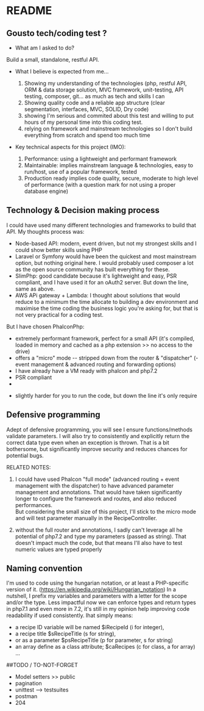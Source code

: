 
# README

## Gousto tech/coding test ?

- What am I asked to do?

Build a small, standalone, restful API. 

- What I believe is expected from me... 
  1. Showing my understanding of the technologies (php, restful API, ORM & data storage solution, MVC framework, unit-testing, API testing, composer, git... as much as tech and skills I can
  2. Showing quality code and a reliable app structure (clear segmentation, interfaces, MVC, SOLID, Dry code)
  3. showing I'm serious and commited about this test and willing to put hours of my personal time into this coding test.
  4. relying on framework and mainstream technologies so I don't build everything from scratch and spend too much time 
 
- Key technical aspects for this project (IMO):

  1. Performance: using a lightweight and performant framework
  2. Maintainable: implies mainstream language & technologies, easy to run/host, use of a popular framework, tested
  3. Production ready implies code quality, secure, moderate to high level of performance (with a question mark for not using a proper database engine)


## Technology & Decision making process

I could have used many different technologies and frameworks to build that API. My thoughts process was:

  - Node-based API: modern, event driven, but not my strongest skills and I could show better skills using PHP
  - Laravel or Symfony would have been the quickest and most mainstream option, but nothing original here. I would probably used composer a lot as the open source community has built everything for these.
  - SlimPhp: good candidate because it's lightweight and easy, PSR compliant, and I have used it for an oAuth2 server. But down the line, same as above. 
  - AWS APi gateway + Lambda: I thought about solutions that would reduce to a minimum the time allocate to building a dev environment and maximise the time coding the business logic you're asking for, but that is not very practical for a coding test.

But I have chosen PhalconPhp: 
  + extremely performant framework, perfect for a small API  (it's compiled, loaded in memory and cached as a php extension >> no access to the drive)
  + offers a "micro" mode -- stripped down from the router & "dispatcher" (- event management & advanced routing and forwarding options)
  + I have already have a VM ready with phalcon and php7.2 
  + PSR compliant
  + 
 
  - slightly harder for you to run the code, but down the line it's only require



## Defensive programming

Adept of defensive programming, you will see I ensure functions/methods validate parameters. I will also try to consistently and explicitly return the correct data type even when an exception is thrown. 
That is a bit bothersome, but significantly improve security and reduces chances for potential bugs.  

RELATED NOTES: 
  1. I could have used Phalcon "full mode" (advanced routing + event management with the dispatcher) to have advanced parameter management and annotations. That would have taken significantly longer to configure the framework and routes, and also reduced performances.   
  But considering the small size of this project, I'll stick to the micro mode and will test parameter manually in the RecipeController.

  2. without the full router and annotations, I sadly can't leverage all he potential of php7.2 and type my parameters (passed as string). That doesn't impact much the code, but that means I'll also have to test numeric values are typed properly



## Naming convention

I'm used to code using the hungarian notation, or at least a PHP-specific version of it. (https://en.wikipedia.org/wiki/Hungarian_notation)
In a nutshell, I prefix my variables and parameters with a letter for the scope and/or the type. Less impactful now we can enforce types and return types in php7.1 and even more in 7.2, it's still in my opinion help improving code readability if used consistently. 
Ihat simply means: 

  - a recipe ID variable will be named $iRecipeId  (i for integer),
  - a recipe title $sRecipeTitle (s for string), 
  - or as a parameter $psRecipeTitle (p for parameter, s for string)
  - an array define as a class attribute;  $caRecipes  (c for class, a for array)   
  ...
 


##TODO / TO-NOT-FORGET

- Model setters  >> public 
- pagination
- unittest  --> testsuites
- postman 
- 204 
 